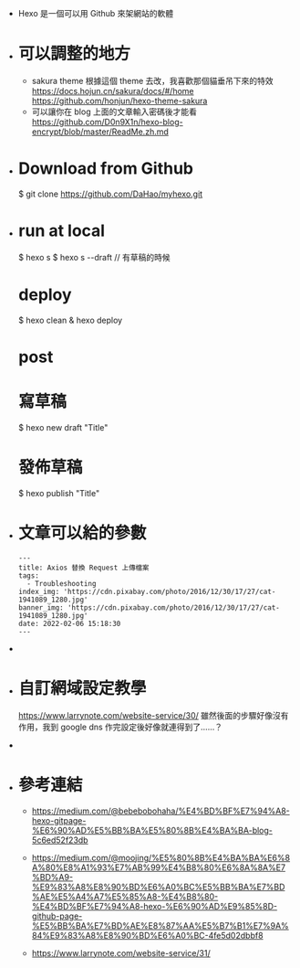 - Hexo 是一個可以用 Github 來架網站的軟體
- # 可以調整的地方
  * sakura theme
  	根據這個 theme 去改，我喜歡那個貓垂吊下來的特效
  	https://docs.hojun.cn/sakura/docs/#/home
  	https://github.com/honjun/hexo-theme-sakura
  * 可以讓你在 blog 上面的文章輸入密碼後才能看
   https://github.com/D0n9X1n/hexo-blog-encrypt/blob/master/ReadMe.zh.md
- # Download from Github
  $ git clone https://github.com/DaHao/myhexo.git
- # run at local
  $ hexo s
  $ hexo s --draft // 有草稿的時候
  
  # deploy
  $ hexo clean & hexo deploy
  
  # post
  # 寫草稿
  $ hexo new draft "Title"
  
  # 發佈草稿
  $ hexo publish "Title"
- # 文章可以給的參數
  ```
  ---
  title: Axios 替換 Request 上傳檔案
  tags:
    - Troubleshooting
  index_img: 'https://cdn.pixabay.com/photo/2016/12/30/17/27/cat-1941089_1280.jpg'
  banner_img: 'https://cdn.pixabay.com/photo/2016/12/30/17/27/cat-1941089_1280.jpg'
  date: 2022-02-06 15:18:30
  ---
  ```
-
- # 自訂網域設定教學
  https://www.larrynote.com/website-service/30/
  雖然後面的步驟好像沒有作用，我到 google dns 作完設定後好像就連得到了……？
-
- # 參考連結
  * https://medium.com/@bebebobohaha/%E4%BD%BF%E7%94%A8-hexo-gitpage-%E6%90%AD%E5%BB%BA%E5%80%8B%E4%BA%BA-blog-5c6ed52f23db
  
  * https://medium.com/@moojing/%E5%80%8B%E4%BA%BA%E6%8A%80%E8%A1%93%E7%AB%99%E4%B8%80%E6%8A%8A%E7%BD%A9-%E9%83%A8%E8%90%BD%E6%A0%BC%E5%BB%BA%E7%BD%AE%E5%A4%A7%E5%85%A8-%E4%B8%80-%E4%BD%BF%E7%94%A8-hexo-%E6%90%AD%E9%85%8D-github-page-%E5%BB%BA%E7%BD%AE%E8%87%AA%E5%B7%B1%E7%9A%84%E9%83%A8%E8%90%BD%E6%A0%BC-4fe5d02dbbf8
  
  * https://www.larrynote.com/website-service/31/